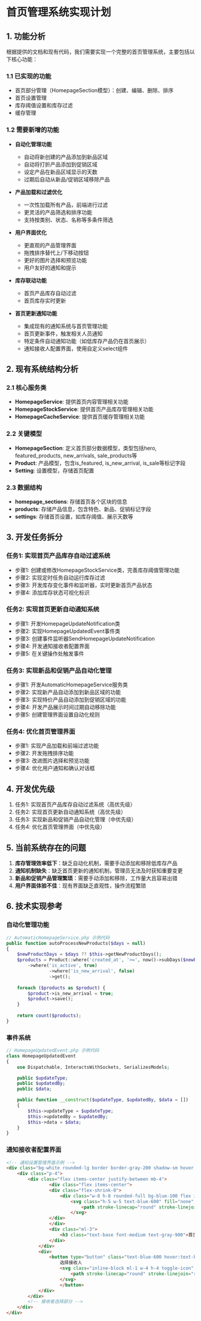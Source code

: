 # 首页管理系统实现计划

## 1. 功能分析

根据提供的文档和现有代码，我们需要实现一个完整的首页管理系统，主要包括以下核心功能：

### 1.1 已实现的功能
- 首页部分管理（HomepageSection模型）：创建、编辑、删除、排序
- 首页设置管理
- 库存阈值设置和库存过滤
- 缓存管理

### 1.2 需要新增的功能
- **自动化管理功能**
  - 自动将新创建的产品添加到新品区域
  - 自动将打折产品添加到促销区域
  - 设定产品在新品区域显示的天数
  - 过期后自动从新品/促销区域移除产品

- **产品加载和过滤优化**
  - 一次性加载所有产品，前端进行过滤
  - 更灵活的产品筛选和排序功能
  - 支持按类别、状态、名称等多条件筛选

- **用户界面优化**
  - 更直观的产品管理界面
  - 拖拽排序替代上/下移动按钮
  - 更好的图片选择和预览功能
  - 用户友好的通知和提示

- **库存联动功能**
  - 首页产品库存自动过滤
  - 首页库存实时更新

- **首页更新通知功能**
  - 集成现有的通知系统与首页管理功能
  - 首页更新事件，触发相关人员通知
  - 特定条件自动通知功能（如低库存产品仍在首页展示）
  - 通知接收人配置界面，使用自定义select组件

## 2. 现有系统结构分析

### 2.1 核心服务类
- **HomepageService**: 提供首页内容管理相关功能
- **HomepageStockService**: 提供首页产品库存管理相关功能
- **HomepageCacheService**: 提供首页缓存管理相关功能

### 2.2 关键模型
- **HomepageSection**: 定义首页部分数据模型，类型包括hero, featured_products, new_arrivals, sale_products等
- **Product**: 产品模型，包含is_featured, is_new_arrival, is_sale等标记字段
- **Setting**: 设置模型，存储首页配置

### 2.3 数据结构
- **homepage_sections**: 存储首页各个区块的信息
- **products**: 存储产品信息，包含特色、新品、促销标记字段
- **settings**: 存储首页设置，如库存阈值、展示天数等

## 3. 开发任务拆分

### 任务1: 实现首页产品库存自动过滤系统
- 步骤1: 创建或修改HomepageStockService类，完善库存阈值管理功能
- 步骤2: 实现定时任务自动运行库存过滤
- 步骤3: 开发库存变化事件和监听器，实时更新首页产品状态
- 步骤4: 添加库存状态可视化标识

### 任务2: 实现首页更新自动通知系统
- 步骤1: 开发HomepageUpdateNotification类
- 步骤2: 实现HomepageUpdatedEvent事件类
- 步骤3: 创建事件监听器SendHomepageUpdateNotification
- 步骤4: 开发通知接收者配置界面
- 步骤5: 在关键操作处触发事件

### 任务3: 实现新品和促销产品自动化管理
- 步骤1: 开发AutomaticHomepageService服务类
- 步骤2: 实现新产品自动添加到新品区域的功能
- 步骤3: 实现特价产品自动添加到促销区域的功能
- 步骤4: 开发产品展示时间过期自动移除功能
- 步骤5: 创建管理界面设置自动化规则

### 任务4: 优化首页管理界面
- 步骤1: 实现产品加载和前端过滤功能
- 步骤2: 开发拖拽排序功能
- 步骤3: 改进图片选择和预览功能
- 步骤4: 优化用户通知和确认对话框

## 4. 开发优先级

1. 任务1: 实现首页产品库存自动过滤系统（高优先级）
2. 任务2: 实现首页更新自动通知系统（高优先级）
3. 任务3: 实现新品和促销产品自动化管理（中优先级）
4. 任务4: 优化首页管理界面（中优先级）

## 5. 当前系统存在的问题

1. **库存管理效率低下**：缺乏自动化机制，需要手动添加和移除低库存产品
2. **通知机制缺失**：缺乏首页更新的通知机制，管理员无法及时获知重要变更
3. **新品和促销产品管理繁琐**：需要手动添加和移除，工作量大且容易出错
4. **用户界面体验不佳**：现有界面缺乏直观性，操作流程繁琐

## 6. 技术实现参考

### 自动化管理功能
```php
// AutomaticHomepageService.php 示例代码
public function autoProcessNewProducts($days = null)
{
    $newProductDays = $days ?? $this->getNewProductDays();
    $products = Product::where('created_at', '>=', now()->subDays($newProductDays))
        ->where('is_active', true)
                ->where('is_new_arrival', false)
                ->get();
        
    foreach ($products as $product) {
        $product->is_new_arrival = true;
        $product->save();
    }
    
    return count($products);
}
```

### 事件系统
```php
// HomepageUpdatedEvent.php 示例代码
class HomepageUpdatedEvent
{
    use Dispatchable, InteractsWithSockets, SerializesModels;

    public $updateType;
    public $updatedBy;
    public $data;

    public function __construct($updateType, $updatedBy, $data = [])
    {
        $this->updateType = $updateType;
        $this->updatedBy = $updatedBy;
        $this->data = $data;
    }
}
```

### 通知接收者配置界面
```html
<!-- 通知设置管理界面示例 -->
<div class="bg-white rounded-lg border border-gray-200 shadow-sm hover:shadow-md transition-shadow duration-200">
    <div class="p-4">
        <div class="flex items-center justify-between mb-4">
                <div class="flex items-center">
                <div class="flex-shrink-0">
                    <div class="w-8 h-8 rounded-full bg-blue-100 flex items-center justify-center">
                        <svg class="h-5 w-5 text-blue-600" fill="none" stroke="currentColor" viewBox="0 0 24 24">
                            <path stroke-linecap="round" stroke-linejoin="round" stroke-width="2" d="M12 4v16m8-8H4"></path>
                        </svg>
                </div>
                </div>
                <div class="ml-3">
                    <h3 class="text-base font-medium text-gray-900">首页更新通知</h3>
                </div>
            </div>
            <div>
                <button type="button" class="text-blue-600 hover:text-blue-800 text-sm font-medium focus:outline-none toggle-recipients" data-type="homepage_updated">
                    选择接收人
                    <svg class="inline-block ml-1 w-4 h-4 toggle-icon" fill="none" stroke="currentColor" viewBox="0 0 24 24">
                        <path stroke-linecap="round" stroke-linejoin="round" stroke-width="2" d="M19 9l-7 7-7-7"></path>
                    </svg>
                    </button>
            </div>
        </div>
        <!-- 接收者选择部分 -->
    </div>
</div>
``` 